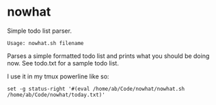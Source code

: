 nowhat
======

Simple todo list parser.

`Usage: nowhat.sh filename`

Parses a simple formatted todo list and prints what you should be doing now.
See todo.txt for a sample todo list.

I use it in my tmux powerline like so:

`set -g status-right '#(eval /home/ab/Code/nowhat/nowhat.sh /home/ab/Code/nowhat/today.txt)'`
